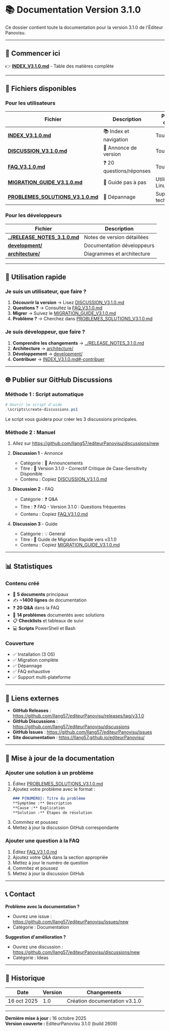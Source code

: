 # 📚 Documentation Version 3.1.0

Ce dossier contient toute la documentation pour la version 3.1.0 de l'Éditeur Panovisu.

---

## 🎯 Commencer ici

👉 **[INDEX_V3.1.0.md](INDEX_V3.1.0.md)** - Table des matières complète

---

## 📄 Fichiers disponibles

### Pour les utilisateurs

| Fichier | Description | Public cible |
|---------|-------------|--------------|
| **[INDEX_V3.1.0.md](INDEX_V3.1.0.md)** | 📚 Index et navigation | Tous |
| **[DISCUSSION_V3.1.0.md](DISCUSSION_V3.1.0.md)** | 📢 Annonce de version | Tous |
| **[FAQ_V3.1.0.md](FAQ_V3.1.0.md)** | ❓ 20 questions/réponses | Tous |
| **[MIGRATION_GUIDE_V3.1.0.md](MIGRATION_GUIDE_V3.1.0.md)** | 🚀 Guide pas à pas | Utilisateurs Linux |
| **[PROBLEMES_SOLUTIONS_V3.1.0.md](PROBLEMES_SOLUTIONS_V3.1.0.md)** | 🔧 Dépannage | Support technique |

### Pour les développeurs

| Fichier | Description |
|---------|-------------|
| **[../RELEASE_NOTES_3.1.0.md](../RELEASE_NOTES_3.1.0.md)** | Notes de version détaillées |
| **[development/](development/)** | Documentation développeurs |
| **[architecture/](architecture/)** | Diagrammes et architecture |

---

## 🚀 Utilisation rapide

### Je suis un utilisateur, que faire ?

1. **Découvrir la version** → Lisez [DISCUSSION_V3.1.0.md](DISCUSSION_V3.1.0.md)
2. **Questions ?** → Consultez la [FAQ_V3.1.0.md](FAQ_V3.1.0.md)
3. **Migrer** → Suivez le [MIGRATION_GUIDE_V3.1.0.md](MIGRATION_GUIDE_V3.1.0.md)
4. **Problème ?** → Cherchez dans [PROBLEMES_SOLUTIONS_V3.1.0.md](PROBLEMES_SOLUTIONS_V3.1.0.md)

### Je suis développeur, que faire ?

1. **Comprendre les changements** → [../RELEASE_NOTES_3.1.0.md](../RELEASE_NOTES_3.1.0.md)
2. **Architecture** → [architecture/](architecture/)
3. **Développement** → [development/](development/)
4. **Contribuer** → [INDEX_V3.1.0.md#-contribuer](INDEX_V3.1.0.md#-contribuer)

---

## 🌐 Publier sur GitHub Discussions

### Méthode 1 : Script automatique

```powershell
# Ouvrir le script d'aide
.\scripts\create-discussions.ps1
```

Le script vous guidera pour créer les 3 discussions principales.

### Méthode 2 : Manuel

1. Allez sur https://github.com/llang57/editeurPanovisu/discussions/new

2. **Discussion 1** - Annonce
   - Catégorie : 📢 Announcements
   - Titre : 🔧 Version 3.1.0 - Correctif Critique de Case-Sensitivity Disponible
   - Contenu : Copiez [DISCUSSION_V3.1.0.md](DISCUSSION_V3.1.0.md)

3. **Discussion 2** - FAQ
   - Catégorie : ❓ Q&A
   - Titre : ❓ FAQ - Version 3.1.0 : Questions fréquentes
   - Contenu : Copiez [FAQ_V3.1.0.md](FAQ_V3.1.0.md)

4. **Discussion 3** - Guide
   - Catégorie : 💡 General
   - Titre : 🚀 Guide de Migration Rapide vers v3.1.0
   - Contenu : Copiez [MIGRATION_GUIDE_V3.1.0.md](MIGRATION_GUIDE_V3.1.0.md)

---

## 📊 Statistiques

### Contenu créé

- 📝 **5 documents** principaux
- ✍️ **~1400 lignes** de documentation
- ❓ **20 Q&A** dans la FAQ
- 🐛 **14 problèmes** documentés avec solutions
- 📋 **Checklists** et tableaux de suivi
- 💻 **Scripts** PowerShell et Bash

### Couverture

- ✅ Installation (3 OS)
- ✅ Migration complète
- ✅ Dépannage
- ✅ FAQ exhaustive
- ✅ Support multi-plateforme

---

## 🔗 Liens externes

- **GitHub Releases** : https://github.com/llang57/editeurPanovisu/releases/tag/v3.1.0
- **GitHub Discussions** : https://github.com/llang57/editeurPanovisu/discussions
- **GitHub Issues** : https://github.com/llang57/editeurPanovisu/issues
- **Site documentation** : https://llang57.github.io/editeurPanovisu/

---

## 🔄 Mise à jour de la documentation

### Ajouter une solution à un problème

1. Éditez [PROBLEMES_SOLUTIONS_V3.1.0.md](PROBLEMES_SOLUTIONS_V3.1.0.md)
2. Ajoutez votre problème avec le format :
   ```markdown
   ### P{NUMERO}: Titre du problème
   **Symptôme :** Description
   **Cause :** Explication
   **Solution :** Étapes de résolution
   ```
3. Commitez et poussez
4. Mettez à jour la discussion GitHub correspondante

### Ajouter une question à la FAQ

1. Éditez [FAQ_V3.1.0.md](FAQ_V3.1.0.md)
2. Ajoutez votre Q&A dans la section appropriée
3. Mettez à jour le numéro de question
4. Commitez et poussez
5. Mettez à jour la discussion GitHub

---

## 📞 Contact

**Problème avec la documentation ?**
- Ouvrez une issue : https://github.com/llang57/editeurPanovisu/issues/new
- Catégorie : Documentation

**Suggestion d'amélioration ?**
- Ouvrez une discussion : https://github.com/llang57/editeurPanovisu/discussions/new
- Catégorie : Ideas

---

## 📜 Historique

| Date | Version | Changements |
|------|---------|-------------|
| 16 oct 2025 | 1.0 | Création documentation v3.1.0 |

---

**Dernière mise à jour :** 16 octobre 2025  
**Version couverte :** EditeurPanovisu 3.1.0 (build 2609)
